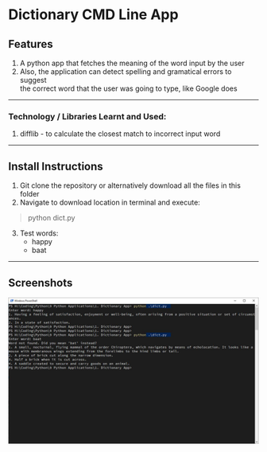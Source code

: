 # Dictionary CMD Line App

## Features

1. A python app that fetches the meaning of the word input by the user
2. Also, the application can detect spelling and gramatical errors to suggest  
the correct word that the user was going to type, like Google does

---

### Technology / Libraries Learnt and Used:
1. difflib - to calculate the closest match to incorrect input word

---

## Install Instructions

1. Git clone the repository or alternatively download all the files in this folder
2. Navigate to download location in terminal and execute:
> python dict.py
3. Test words:
	* happy
	* baat

---

## Screenshots

![alt text](https://github.com/karanshah229/Python-Projects/blob/master/1._Dictionary_App/screenshots/screenshot.png "Dictionary CMD Line Application")
